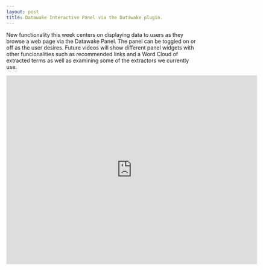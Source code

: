 ```yaml
---
layout: post
title: Datawake Interactive Panel via the Datawake plugin.
---
```


New functionality this week centers on displaying data to users as they browse a web page via the Datawake Panel.  The panel can be toggled on or off as the user desires.  Future videos will show different panel widgets with other funcionalities such as recommended links and a Word Cloud of extracted terms as well as examining some of the extractors we currently use.

<iframe src="https://www.youtube.com/embed/npIvyWjz2fs" width="665" height="500" allowfullscreen="" frameborder="0"></iframe>